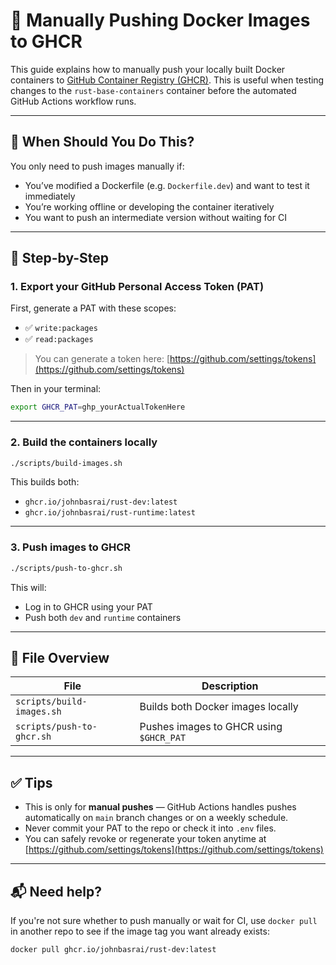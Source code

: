 # 🔧 Manually Pushing Docker Images to GHCR

This guide explains how to manually push your locally built Docker containers to [GitHub Container Registry (GHCR)](https://ghcr.io). This is useful when testing changes to the `rust-base-containers` container before the automated GitHub Actions workflow runs.

---

## 🧪 When Should You Do This?

You only need to push images manually if:

- You’ve modified a Dockerfile (e.g. `Dockerfile.dev`) and want to test it immediately
- You’re working offline or developing the container iteratively
- You want to push an intermediate version without waiting for CI

---

## 🐳 Step-by-Step

### 1. Export your GitHub Personal Access Token (PAT)

First, generate a PAT with these scopes:

- ✅ `write:packages`
- ✅ `read:packages`

> You can generate a token here: [https://github.com/settings/tokens](https://github.com/settings/tokens)

Then in your terminal:

```bash
export GHCR_PAT=ghp_yourActualTokenHere
```

---

### 2. Build the containers locally

```bash
./scripts/build-images.sh
```

This builds both:

- `ghcr.io/johnbasrai/rust-dev:latest`
- `ghcr.io/johnbasrai/rust-runtime:latest`

---

### 3. Push images to GHCR

```bash
./scripts/push-to-ghcr.sh
```

This will:

- Log in to GHCR using your PAT
- Push both `dev` and `runtime` containers

---

## 📂 File Overview

| File                     | Description                             |
|--------------------------|-----------------------------------------|
| `scripts/build-images.sh` | Builds both Docker images locally       |
| `scripts/push-to-ghcr.sh`| Pushes images to GHCR using `$GHCR_PAT` |

---

## ✅ Tips

- This is only for **manual pushes** — GitHub Actions handles pushes automatically on `main` branch changes or on a weekly schedule.
- Never commit your PAT to the repo or check it into `.env` files.
- You can safely revoke or regenerate your token anytime at [https://github.com/settings/tokens](https://github.com/settings/tokens)

---

## 📬 Need help?

If you're not sure whether to push manually or wait for CI, use `docker pull` in another repo to see if the image tag you want already exists:

```bash
docker pull ghcr.io/johnbasrai/rust-dev:latest
```
